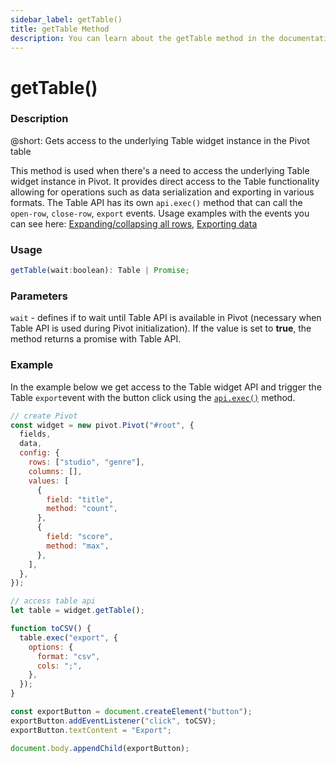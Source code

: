 ```yaml
---
sidebar_label: getTable()
title: getTable Method
description: You can learn about the getTable method in the documentation of the DHTMLX JavaScript Pivot library. Browse developer guides and API reference, try out code examples and live demos, and download a free 30-day evaluation version of DHTMLX Pivot.
---
```


# getTable()

### Description

@short: Gets access to the underlying Table widget instance in the Pivot table

This method is used when there's a need to access the underlying Table widget instance in Pivot. It provides direct access to the Table functionality allowing for operations such as data serialization and exporting in various formats. The Table API has its own `api.exec()` method that can call the `open-row`, `close-row`, `export` events. Usage examples with the events you can see here: [Expanding/collapsing all rows](/guides/configuration#expandingcollapsing-all-rows), [Exporting data](/guides/loading-exporting-data#exporting-data)

### Usage

~~~jsx {}
getTable(wait:boolean): Table | Promise;
~~~


### Parameters

`wait` - defines if to wait until Table API is available in Pivot (necessary when Table API is used during Pivot initialization). If the value is set to **true**, the method returns a promise with Table API.

### Example

In the example below we get access to the Table widget API and trigger the Table `export`event with the button click using the [`api.exec()`](/api/internal/exec-method) method.

~~~jsx {}
// create Pivot
const widget = new pivot.Pivot("#root", {
  fields,
  data,
  config: {
    rows: ["studio", "genre"],
    columns: [],
    values: [
      {
        field: "title",
        method: "count",
      },
      {
        field: "score",
        method: "max",
      },
    ],
  },
});

// access table api
let table = widget.getTable();

function toCSV() {
  table.exeс("export", {
    options: {
      format: "csv",
      cols: ";",
    },
  });
}

const exportButton = document.createElement("button");
exportButton.addEventListener("click", toCSV);
exportButton.textContent = "Export";

document.body.appendChild(exportButton);
~~~
